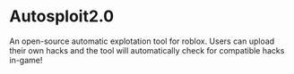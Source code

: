 # Autosploit2.0
An open-source automatic explotation tool for roblox. Users can upload their own hacks and the tool will automatically check for compatible hacks in-game!
